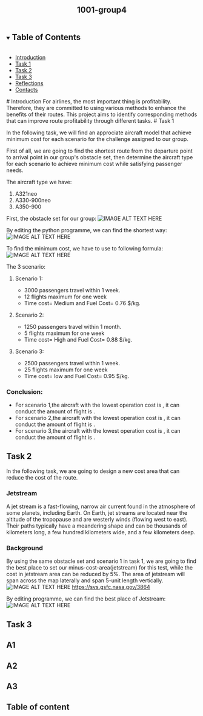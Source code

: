 <p align="center">
 <h2 align="center">1001-group4</h2>
 
<!-- TABLE OF CONTENTS -->
<details open="open">
  <summary><h2 style="display: inline-block;">Table of Contents</h2></summary>
  <ul>
    <li><a href="#Introduction">Introduction</a></li>
    <li><a href="#task-1">Task 1</a></li>
    <li><a href="#task-2">Task 2</a></li>
    <li><a href="#task-3">Task 3</a></li>
    <li><a href="#Reflections">Reflections</a></li>
    <li><a href="#contacts">Contacts</a></li>
  </ul>
</details>
# Introduction
 For airlines, the most important thing is profitability. Therefore, they are committed to using various methods to enhance the benefits of their routes. This project aims to identify corresponding methods that can improve route profitability through different tasks.
# Task 1

In the following task, we will find an approciate aircraft model that achieve minimum cost for each scenario for the challenge assigned to our group.

First of all, we are going to find the shortest route from the departure point to arrival point in our group's obstacle set, then determine the aircraft type for each scenario to achieve minimum cost while satisfying passenger needs.

The aircraft type we have:
1. A321neo
2. A330-900neo
3. A350-900

First, the obstacle set for our group:
![IMAGE ALT TEXT HERE](https://i.postimg.cc/Hx1CWHPS/obstacle1.png)


By editing the python programme, we can find the shortest way:
![IMAGE ALT TEXT HERE](https://i.postimg.cc/kXpzXq2x/image.png)


To find the minimum cost, we have to use to following formula:
![IMAGE ALT TEXT HERE](https://i.postimg.cc/0QnHgsgK/image.png)

 The 3 scenario:

1.  Scenario 1:
    - 3000 passengers travel within 1 week.
    - 12 flights maximum for one week
    - Time cost= Medium and Fuel Cost= 0.76 $/kg.

2.  Scenario 2:
    - 1250 passengers travel within 1 month.
    - 5 flights maximum for one week
    - Time cost= High and Fuel Cost= 0.88 $/kg.

3.  Scenario 3:
    - 2500 passengers travel within 1 week.
    - 25 flights maximum for one week
    - Time cost= low and Fuel Cost= 0.95 $/kg.

### Conclusion:
 * For scenario 1,the aircraft with the lowest operation cost is <ins></ins>, it can conduct the amount of flight is <ins></ins>.
 * For scenario 2,the aircraft with the lowest operation cost is <ins></ins>, it can conduct the amount of flight is <ins></ins>.
 * For scenario 3,the aircraft with the lowest operation cost is <ins></ins>, it can conduct the amount of flight is <ins></ins>.


## Task 2

  In the following task, we are going to design a new cost area that can reduce the cost of the route.

  ### Jetstream
   A jet stream is a fast-flowing, narrow air current found in the atmosphere of some planets, including Earth. On Earth, jet streams are located near the altitude of the tropopause and are westerly winds (flowing west to east). Their paths typically have a meandering shape and can be thousands of kilometers long, a few hundred kilometers wide, and a few kilometers deep.

  ### Background

  By using the same obstacle set and scenario 1 in task 1, we are going to find the best place to set our minus-cost-area(jetstream) for this test, while the cost in jetstream area can be reduced by 5%. The area of jetstream will span across the map laterally and span 5-unit length vertically.
  ![IMAGE ALT TEXT HERE](https://i.postimg.cc/FRGmT8DD/image.png)
  https://svs.gsfc.nasa.gov/3864

  By editing programme, we can find the best place of Jetstream:
    ![IMAGE ALT TEXT HERE](https://i.postimg.cc/G2MwFYmf/image.png)
## Task 3

## A1

## A2

## A3

## Table of content
